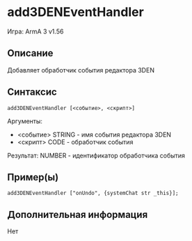 # add3DENEventHandler

Игра: ArmA 3 v1.56

## Описание

Добавляет обработчик события редактора 3DEN

## Синтаксис

```SQF
add3DENEventHandler [<событие>, <скрипт>]
```

Аргументы:

* <событие> STRING - имя события редактора 3DEN
* <скрипт> CODE - обработчик события

Результат:
NUMBER - идентификатор обработчика события

## Пример(ы)

```SQF
add3DENEventHandler ["onUndo", {systemChat str _this}];
```

## Дополнительная информация

Нет
